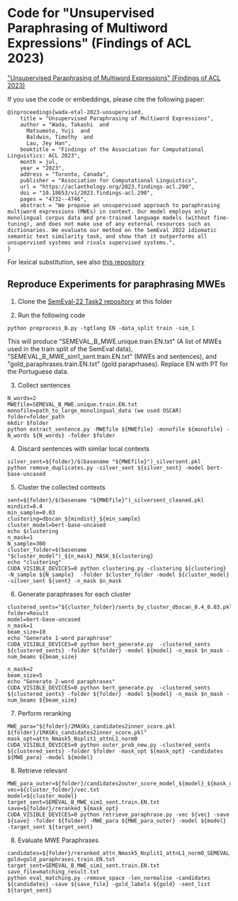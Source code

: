 # Code for "Unsupervised Paraphrasing of Multiword Expressions" (Findings of ACL 2023)
["Unsupervised Paraphrasing of Multiword Expressions" (Findings of ACL 2023)](https://aclanthology.org/2023.findings-acl.290)

If you use the code or embeddings, please cite the following paper:

```
@inproceedings{wada-etal-2023-unsupervised,
    title = "Unsupervised Paraphrasing of Multiword Expressions",
    author = "Wada, Takashi  and
      Matsumoto, Yuji  and
      Baldwin, Timothy  and
      Lau, Jey Han",
    booktitle = "Findings of the Association for Computational Linguistics: ACL 2023",
    month = jul,
    year = "2023",
    address = "Toronto, Canada",
    publisher = "Association for Computational Linguistics",
    url = "https://aclanthology.org/2023.findings-acl.290",
    doi = "10.18653/v1/2023.findings-acl.290",
    pages = "4732--4746",
    abstract = "We propose an unsupervised approach to paraphrasing multiword expressions (MWEs) in context. Our model employs only monolingual corpus data and pre-trained language models (without fine-tuning), and does not make use of any external resources such as dictionaries. We evaluate our method on the SemEval 2022 idiomatic semantic text similarity task, and show that it outperforms all unsupervised systems and rivals supervised systems.",
}
```

For lexical substitution, see also [this repository](https://github.com/twadada/lexsub_decontextualised)

## Reproduce Experiments for paraphrasing MWEs

1. Clone the [SemEval-22 Task2 repository](https://github.com/H-TayyarMadabushi/SemEval_2022_Task2-idiomaticity) at this folder

2. Run the following code

```
python preprocess_B.py -tgtlang EN -data_split train -sim_1 
```

This will produce "SEMEVAL_B_MWE.unique.train.EN.txt" (A list of MWEs used in the train split of the SemEval data), "SEMEVAL_B_MWE_sim1_sent.train.EN.txt" (MWEs and sentences), and "gold_paraphrases.train.EN.txt" (gold paraprhases). Replace EN with PT for the Portuguese data.

3. Collect sentences

```
N_words=2
MWEfile=SEMEVAL_B_MWE.unique.train.EN.txt
monofile=path_to_large_monolingual_data (we used OSCAR)
folder=folder_path
mkdir $folder
python extract_sentence.py -MWEfile ${MWEfile} -monofile ${monofile} -N_words ${N_words} -folder $folder
```

4. Discard sentences with similar local contexts
```
silver_sent=${folder}/$(basename "${MWEfile}")_silversent.pkl
python remove_duplicates.py -silver_sent ${silver_sent} -model bert-base-uncased
```
5. Cluster the collected contexts

```
sent=${folder}/$(basename "${MWEfile}")_silversent_cleaned.pkl
mindist=0.4
min_sample=0.03
clustering=dbscan_${mindist}_${min_sample}
cluster_model=bert-base-uncased
echo $clustering
n_mask=1
N_sample=300
cluster_folder=$(basename "$cluster_model")_${n_mask}_MASK_${clustering}
echo "clustering"
CUDA_VISIBLE_DEVICES=0 python clustering.py -clustering ${clustering} -N_sample ${N_sample}  -folder $cluster_folder -model ${cluster_model} -silver_sent ${sent} -n_mask $n_mask
```

6. Generate paraphrases for each cluster
```
clustered_sents="${cluster_folder}/sents_by_cluster_dbscan_0.4_0.03.pkl"
folder=Result
model=bert-base-uncased
n_mask=1
beam_size=10
echo "Generate 1-word paraphrase"
CUDA_VISIBLE_DEVICES=0 python bert_generate.py  -clustered_sents ${clustered_sents} -folder ${folder} -model ${model} -n_mask $n_mask -num_beams ${beam_size}

n_mask=2
beam_size=5
echo "Generate 2-word paraphrases"
CUDA_VISIBLE_DEVICES=0 python bert_generate.py  -clustered_sents ${clustered_sents} -folder ${folder} -model ${model} -n_mask $n_mask -num_beams ${beam_size}
```

7. Perform reranking

```
MWE_para="${folder}/2MASKs_candidates2inner_score.pkl ${folder}/1MASKs_candidates2inner_score.pkl"
mask_opt=attn_Nmask5_Nsplit1_attnL1_norm0
CUDA_VISIBLE_DEVICES=0 python outer_prob_new.py -clustered_sents ${clustered_sents} -folder $folder -mask_opt ${mask_opt} -candidates ${MWE_para} -model ${model}
```

8. Retrieve relevant 

```
MWE_para_outer=${folder}/candidates2outer_score_model_${model}_${mask_opt}.pkl
vec=${cluster_folder}/vec.txt
model=${cluster_model}
target_sent=SEMEVAL_B_MWE_sim1_sent.train.EN.txt
save=${folder}/reranked_${mask_opt}
CUDA_VISIBLE_DEVICES=0 python retrieve_paraphrase.py -vec ${vec} -save ${save} -folder ${folder} -MWE_para ${MWE_para_outer} -model ${model} -target_sent ${target_sent}
```

8. Evaluate MWE Paraphrases

```
candidates=${folder}/reranked_attn_Nmask5_Nsplit1_attnL1_norm0_SEMEVAL_B_MWE_sim1_sent.train.EN.txt.pkl
gold=gold_paraphrases.train.EN.txt
target_sent=SEMEVAL_B_MWE_sim1_sent.train.EN.txt
save_file=matching_result.txt
python eval_matching.py -remove_space -len_normalise -candidates ${candidates} -save ${save_file} -gold_labels ${gold} -sent_list ${target_sent}
```

